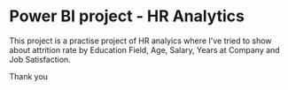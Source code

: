 # Power BI project - HR Analytics

This project is a practise project of HR analyics where I've tried to show about attrition rate by Education Field, Age, Salary, Years at Company and Job Satisfaction.

Thank you
